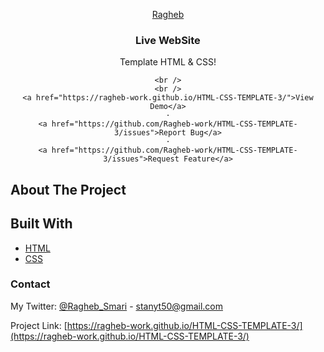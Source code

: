 <div align="center">
  <a href="https://ragheb-work.github.io/HTML-CSS-TEMPLATE-3/">
    <p align="center">Ragheb</p>
  </a>
   <h3 align="center">Live WebSite</h3>
  <p align="center">
   Template HTML & CSS!
    
    <br />
    <br />
    <a href="https://ragheb-work.github.io/HTML-CSS-TEMPLATE-3/">View Demo</a>
    ·
    <a href="https://github.com/Ragheb-work/HTML-CSS-TEMPLATE-3/issues">Report Bug</a>
    ·
    <a href="https://github.com/Ragheb-work/HTML-CSS-TEMPLATE-3/issues">Request Feature</a>
  </p>
</div>

## About The Project





## Built With

* [HTML](https://html.com/)
* [CSS](https://www.w3schools.com/css/)
### Contact

My Twitter:  [@Ragheb_Smari](https://twitter.com/Ragheb_Smari) - stanyt50@gmail.com

Project Link: [https://ragheb-work.github.io/HTML-CSS-TEMPLATE-3/](https://ragheb-work.github.io/HTML-CSS-TEMPLATE-3/)
